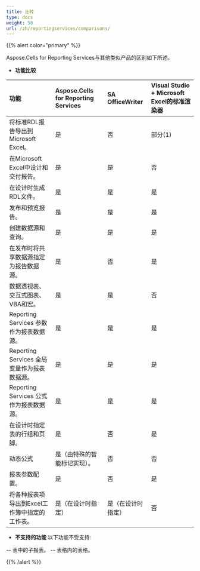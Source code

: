 ```yaml
---
title: 比较
type: docs
weight: 50
url: /zh/reportingservices/comparisons/
---
```


{{% alert color="primary" %}} 

Aspose.Cells for Reporting Services与其他类似产品的区别如下所述。 
- **功能比较**

|**功能** |**Aspose.Cells for Reporting Services** |**SA OfficeWriter** |**Visual Studio + Microsoft Excel的标准渲染器** |
| :- | :- | :- | :- |
|将标准RDL报告导出到Microsoft Excel。 |是 |否 |部分(1) |
|在Microsoft Excel中设计和交付报告。 |是 |是 |否 |
|在设计时生成RDL文件。 |是 |是 |是 |
|发布和预览报告。 |是 |是 |是 |
|创建数据源和查询。 |是 |是 |是 |
|在发布时将共享数据源指定为报告数据源。 |是 |否 |是 |
|数据透视表、交互式图表、VBA和宏。|是|是|否|
|Reporting Services 参数作为报表数据源。|是|是|是|
|Reporting Services 全局变量作为报表数据源。|是|是|是|
|Reporting Services 公式作为报表数据源。|是|是|是|
|在设计时指定表的行组和页脚。|是|否|是|
|动态公式|是（由特殊的智能标记实现）。|否|否|
|报表参数配置。|是|否|是|
|将各种报表项导出到Excel工作簿中指定的工作表。|是（在设计时指定）|是（在设计时指定）|否|
- **不支持的功能**
以下功能不受支持:

-- 表中的子报表。
-- 表格内的表格。

{{% /alert %}}
